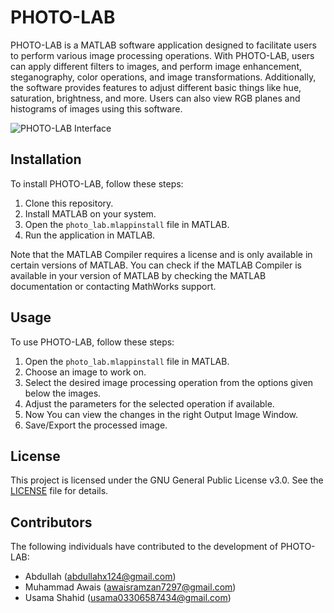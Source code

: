# PHOTO-LAB

PHOTO-LAB is a MATLAB software application designed to facilitate users to perform various image processing operations. With PHOTO-LAB, users can apply different filters to images, and perform image enhancement, steganography, color operations, and image transformations. Additionally, the software provides features to adjust different basic things like hue, saturation, brightness, and more. Users can also view RGB planes and histograms of images using this software.

![PHOTO-LAB Interface](Interface.png)

## Installation

To install PHOTO-LAB, follow these steps:
1. Clone this repository.
2. Install MATLAB on your system.
3. Open the `photo_lab.mlappinstall` file in MATLAB.
4. Run the application in MATLAB.

Note that the MATLAB Compiler requires a license and is only available in certain versions of MATLAB. You can check if the MATLAB Compiler is available in your version of MATLAB by checking the MATLAB documentation or contacting MathWorks support.

## Usage

To use PHOTO-LAB, follow these steps:
1. Open the `photo_lab.mlappinstall` file in MATLAB.
2. Choose an image to work on.
3. Select the desired image processing operation from the options given below the images.
4. Adjust the parameters for the selected operation if available.
5. Now You can view the changes in the right Output Image Window.
6. Save/Export the processed image.

## License

This project is licensed under the GNU General Public License v3.0. See the [LICENSE](LICENSE) file for details.

## Contributors

The following individuals have contributed to the development of PHOTO-LAB:
- Abdullah (abdullahx124@gmail.com)
- Muhammad Awais (awaisramzan7297@gmail.com)
- Usama Shahid (usama03306587434@gmail.com)

